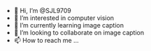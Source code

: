 - 👋 Hi, I’m @SJL9709
- 👀 I’m interested in computer vision
- 🌱 I’m currently learning image caption
- 💞️ I’m looking to collaborate on image caption 
- 📫 How to reach me ...

<!---
SJL9709/SJL9709 is a ✨ special ✨ repository because its `README.md` (this file) appears on your GitHub profile.
You can click the Preview link to take a look at your changes.
--->
